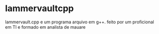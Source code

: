 # lammervaultcpp
lammervault.cpp e um programa arquivo em g++. feito por um proficional em TI e formado em analista de mauare
